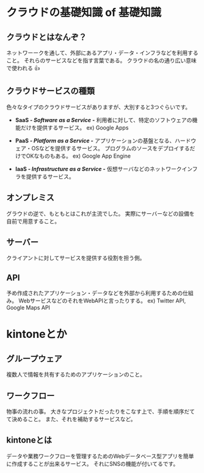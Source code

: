 # クラウドの基礎知識 of 基礎知識

## クラウドとはなんぞ？

 ネットワーークを通して、外部にあるアプリ・データ・インフラなどを利用すること。
 それらのサービスなどを指す言葉である。
 クラウドの名の通り広い意味で使われる :+1:

## クラウドサービスの種類

 色々なタイプのクラウドサービスがありますが、大別すると3つぐらいです。

 * __SaaS *- Software as a Service -*__
  利用者に対して、特定のソフトウェアの機能だけを提供するサービス。
  ex) Google Apps

 * __PaaS *- Platform as a Service -*__
  アプリケーションの基盤となる、ハードウェア・OSなどを提供するサービス。
  プログラムのソースをデプロイするだけでOKなものもある。
  ex) Google App Engine

 * __IaaS *- Infrastructure as a Service -*__
  仮想サーバなどのネットワークインフラを提供するサービス。

## オンプレミス

 グラウドの逆で、もともとはこれが主流でした。
 実際にサーバーなどの設備を自前で用意すること。

## サーバー

 クライアントに対してサービスを提供する役割を担う側。

## API

 予め作成されたアプリケーション・データなどを外部から利用するための仕組み。
 WebサービスなどのそれをWebAPIと言ったりする。
 ex) Twitter API, Google Maps API

# kintoneとか

## グループウェア

 複数人で情報を共有するためのアプリケーションのこと。

## ワークフロー

 物事の流れの事。
 大きなプロジェクトだったりをこなす上で、手順を順序だてて決めること。
 また、それを補助するサービスなど。

## kintoneとは

 データや業務ワークフローを管理するためのWebデータベース型アプリを簡単に作成することが出来るサービス。
 それにSNSの機能が付いてるです。

